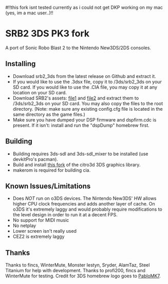 #!!this fork isnt tested currently as i could not get DKP working on my mac (yes, im a mac user..)!!
# SRB2 3DS PK3 fork
A port of Sonic Robo Blast 2 to the Nintendo New3DS/2DS consoles.

## Installing
* Download srb2_3ds from the latest release on Github and extract it.
* If you would like to use the .3dsx file, copy it to /3ds/srb2_3ds on your SD card.
	If you would like to use the .CIA file, you may copy it at any location on your SD card.
* Download SRB2's assets: [file1](https://github.com/mazmazz/SRB2/releases/download/SRB2_assets/SRB2-v2122-assets.7z) and [file2](https://github.com/mazmazz/SRB2/releases/download/SRB2_assets/SRB2-v2122-optional-assets.7z) and extract them to /3ds/srb2_3ds on your SD card.
	You may also copy the files to the root directory. (Note: make sure any existing config.cfg file is located in the same directory as the game files.)
* Make sure you have dumped your DSP firmware and dspfirm.cdc is present. If it isn't: install and run the "dspDump" homebrew first.

## Building
* Building requires 3ds-sdl and 3ds-sdl_mixer to be installed (use devkitPro's pacman).
* Build and install [this fork](https://github.com/derrekr/citro3d) of the citro3d 3DS graphics library.
* makerom is required for building cia.

## Known Issues/Limitations
* Does *NOT* run on o3DS devices. The Nintendo New3DS' HW allows higher CPU clock frequencies and adds another layer of cache.
	On o3DS it's extremely laggy and would probably require modifications to the level design in order to run it at a decent FPS.
* No support for MIDI music
* No netplay
* Lower screen isn't really used
* CEZ2 is extremely laggy

## Thanks
Thanks to fincs, WinterMute, Monster Iestyn, Sryder, AlamTaz, Steel Titanium for help with development.
Thanks to profi200, fincs and WinterMute for testing.
Credit for 3DS homebrew logo goes to [PabloMK7](http://gbatemp.net/members/pablomk7.345712/).
